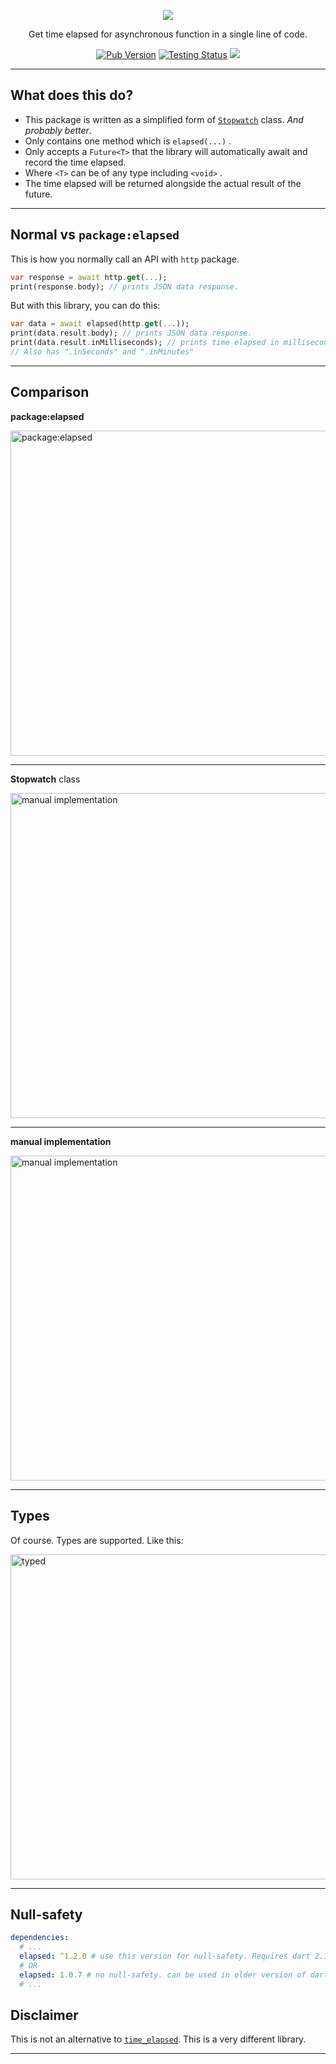 <p align="center"><img src="https://i.imgur.com/RsPh5tA.png"></p>
<p align="center">Get time elapsed for asynchronous function in a single line of code.</p>
<p align="center">
<a href="https://pub.dev/packages/elapsed" target="_blank"><img src="https://img.shields.io/pub/v/elapsed" alt="Pub Version" /></a>
<a href="https://github.com/xamantra/elapsed/actions/workflows/CI.yaml" target="_blank"><img src="https://github.com/xamantra/elapsed/actions/workflows/CI.yaml/badge.svg?branch=master" alt="Testing Status" /></a>
<a href="https://codecov.io/gh/xamantra/elapsed"><img src="https://codecov.io/gh/xamantra/elapsed/branch/master/graph/badge.svg?token=HDPBJXQZ9Q"/></a>
</p>
<hr>


## What does this do?
- This package is written as a simplified form of [`Stopwatch`](https://api.dart.dev/stable/2.10.5/dart-core/Stopwatch-class.html) class. *And probably better*.
- Only contains one method which is `elapsed(...)` .
- Only accepts a `Future<T>` that the library will automatically await and record the time elapsed.
- Where `<T>` can be of any type including `<void>` .
- The time elapsed will be returned alongside the actual result of the future.
<hr>

## **Normal** vs `package:elapsed`
This is how you normally call an API with `http` package.
```dart
var response = await http.get(...);
print(response.body); // prints JSON data response.
```

But with this library, you can do this:
```dart
var data = await elapsed(http.get(...));
print(data.result.body); // prints JSON data response.
print(data.result.inMilliseconds); // prints time elapsed in milliseconds.
// Also has ".inSeconds" and ".inMinutes"
```
<hr>

## Comparison
**package:elapsed**

<img src="https://i.imgur.com/WWoVOdz.png" width="520" alt="package:elapsed">
<hr>

**Stopwatch** class

<img src="https://i.imgur.com/5bxRm5t.png" width="520" alt="manual implementation">
<hr>

**manual implementation**

<img src="https://i.imgur.com/DH6AVCq.png" width="520" alt="manual implementation">
<hr>


## Types
Of course. Types are supported. Like this:

<img src="https://i.imgur.com/7ARx37C.png" width="520" alt="typed">
<hr>

## Null-safety
```yaml
dependencies:
  # ...
  elapsed: ^1.2.0 # use this version for null-safety. Requires dart 2.12.0 or Flutter 2.0.0 for flutter.
  # OR
  elapsed: 1.0.7 # no null-safety. can be used in older version of dart and flutter.
  # ...
```

## Disclaimer
This is not an alternative to [`time_elapsed`](https://pub.dev/packages/time_elapsed). This is a very different library.

<hr>
